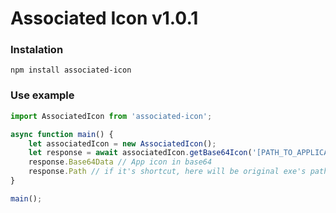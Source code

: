 # Associated Icon v1.0.1

### Instalation

```
npm install associated-icon
```


### Use example

```ts
import AssociatedIcon from 'associated-icon';

async function main() {
    let associatedIcon = new AssociatedIcon();
    let response = await associatedIcon.getBase64Icon('[PATH_TO_APPLICATION_OR_SHORTCUT]');
    response.Base64Data // App icon in base64
    response.Path // if it's shortcut, here will be original exe's path
}

main();
```